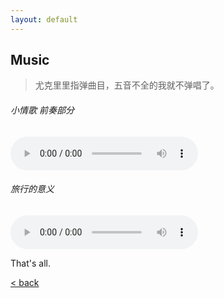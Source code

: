 ```yaml
---
layout: default
---
```


## Music
> 尤克里里指弹曲目，五音不全的我就不弹唱了。

###### 小情歌 前奏部分
<audio controls>
	<source src="https://dosthcool.github.io/project/assets/audio/littlelovesong.m4a" type="audio/mpeg">
	<source src="https://dosthcool.github.io/project/assets/audio/littlelovesong.mp3" type="audio/mpeg">
您的浏览器不支持 audio 元素。
</audio>

  

###### 旅行的意义
<audio controls>
	<source src="https://dosthcool.github.io/project/assets/audio/travel.m4a" type="audio/mpeg">
您的浏览器不支持 audio 元素。
</audio>







That's all.

[< back](./)
